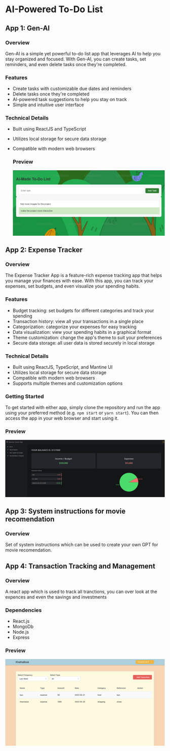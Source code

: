 ﻿# AI-Powered To-Do List

## App 1: Gen-AI

### Overview

Gen-AI is a simple yet powerful to-do list app that leverages AI to help you stay organized and focused. With Gen-AI, you can create tasks, set reminders, and even delete tasks once they're completed.

### Features

- Create tasks with customizable due dates and reminders
- Delete tasks once they're completed
- AI-powered task suggestions to help you stay on track
- Simple and intuitive user interface

### Technical Details

- Built using ReactJS and TypeScript
- Utilizes local storage for secure data storage
- Compatible with modern web browsers

  ### Preview
  ![](https://github.com/thanmaisai-asc/Gen-AI/blob/main/prj1/Preview.png)

## App 2: Expense Tracker

### Overview

The Expense Tracker App is a feature-rich expense tracking app that helps you manage your finances with ease. With this app, you can track your expenses, set budgets, and even visualize your spending habits.

### Features

- Budget tracking: set budgets for different categories and track your spending
- Transaction history: view all your transactions in a single place
- Categorization: categorize your expenses for easy tracking
- Data visualization: view your spending habits in a graphical format
- Theme customization: change the app's theme to suit your preferences
- Secure data storage: all user data is stored securely in local storage

### Technical Details

- Built using ReactJS, TypeScript, and Mantine UI
- Utilizes local storage for secure data storage
- Compatible with modern web browsers
- Supports multiple themes and customization options

### Getting Started

To get started with either app, simply clone the repository and run the app using your preferred method (e.g. `npm start` or `yarn start`). You can then access the app in your web browser and start using it.

### Preview 
![](https://github.com/thanmaisai-asc/Gen-AI/blob/main/prj2/Screenshot%202024-07-25%20184132.png)


## App 3: System instructions for movie recomendation

### Overview

Set of system instructions which can be used to create your own GPT for movie recomendation. 


## App 4: Transaction Tracking and Management

### Overview

A react app which is used to track all tranctions, you can over look at the expences and even the savings and investments

### Dependencies
- React.js
- MongoDb
- Node.js
- Express

### Preview 

![](https://github.com/thanmaisai-asc/Gen-AI/blob/main/prj4/img4.png)
